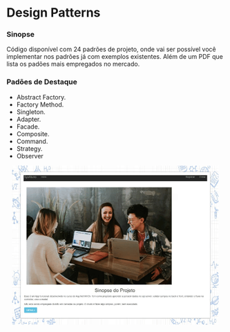 # Design Patterns

### Sinopse ###
<p> 
  Código disponível com 24 padrões de projeto, onde vai ser possível você implementar nos padrões já com exemplos existentes. 
  Além de um PDF que lista os padões mais empregados no mercado.
</p>

### Padões de Destaque ###

* Abstract Factory.
* Factory Method.
* Singleton.
* Adapter.
* Facade.
* Composite.
* Command.
* Strategy.
* Observer



<p align="center">
  <img src="https://github.com/Jeffconexion/SysAluno/blob/main/sysProject.gif" />
</p>
